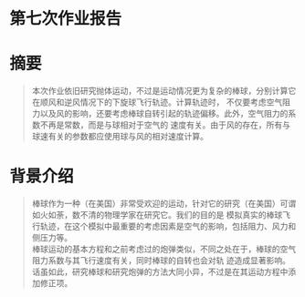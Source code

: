 # 第七次作业报告  
# 摘要  
> 本次作业依旧研究抛体运动，不过是运动情况更为复杂的棒球，分别计算它在顺风和逆风情况下的下旋球飞行轨迹。计算轨迹时，
不仅要考虑空气阻力以及风的影响，还要考虑棒球自转引起的轨迹偏移。此外，空气阻力的系数不再是常数，而是与球相对于空气的
速度有关。由于风的存在，所有与球速有关的参数都应使用球与风的相对速度计算。  

# 背景介绍
> 棒球作为一种（在美国）非常受欢迎的运动，针对它的研究（在美国）可谓如火如荼，数不清的物理学家在研究它。我们的目的是
模拟真实的棒球飞行轨迹，在这个模拟中最重要的考虑因素是空气的影响，包括阻力、风力和侧压力等。  
> 棒球运动的基本方程和之前考虑过的炮弹类似，不同之处在于，棒球的空气阻力系数与其飞行速度有关，同时棒球的自转也会对轨
迹造成显著影响。话虽如此，研究棒球和研究炮弹的方法大同小异，不过是在其运动方程中添加修正项。
